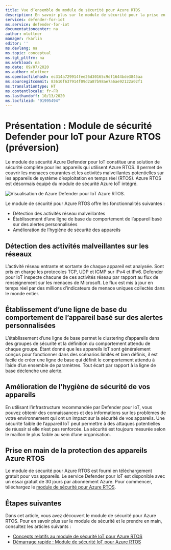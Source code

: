```yaml
---
title: Vue d’ensemble du module de sécurité pour Azure RTOS
description: En savoir plus sur le module de sécurité pour la prise en charge et l’implémentation d’Azure RTOS dans le cadre d’Azure Defender pour IoT.
services: defender-for-iot
ms.service: defender-for-iot
documentationcenter: na
author: mlottner
manager: rkarlin
editor: ''
ms.devlang: na
ms.topic: conceptual
ms.tgt_pltfrm: na
ms.workload: na
ms.date: 09/07/2020
ms.author: mlottner
ms.openlocfilehash: ec314a729914fee26d30165c9df1644bde3845aa
ms.sourcegitcommit: 83610f637914f09d2a87b98ae7a6ae92122a02f1
ms.translationtype: HT
ms.contentlocale: fr-FR
ms.lasthandoff: 10/13/2020
ms.locfileid: "91995494"
---
```

# <a name="overview-defender-for-iot-security-module-for-azure-rtos-preview"></a>Présentation : Module de sécurité Defender pour IoT pour Azure RTOS (préversion)

Le module de sécurité Azure Defender pour IoT constitue une solution de sécurité complète pour les appareils qui utilisent Azure RTOS. Il permet de couvrir les menaces courantes et les activités malveillantes potentielles sur les appareils de système d’exploitation en temps réel (RTOS). Azure RTOS est désormais équipé du module de sécurité Azure IoT intégré.

![Visualisation de Azure Defender pour IoT Azure RTOS.](./media/architecture/azure-rtos-security-monitoring.png)


Le module de sécurité pour Azure RTOS offre les fonctionnalités suivantes :

- Détection des activités réseau malveillantes
- Établissement d’une ligne de base du comportement de l’appareil basé sur des alertes personnalisées
- Amélioration de l’hygiène de sécurité des appareils

## <a name="detect-malicious-network-activities"></a>Détection des activités malveillantes sur les réseaux

L’activité réseau entrante et sortante de chaque appareil est analysée. Sont pris en charge les protocoles TCP, UDP et ICMP sur IPv4 et IPv6. Defender pour IoT inspecte chacune de ces activités réseau par rapport au flux de renseignement sur les menaces de Microsoft. Le flux est mis à jour en temps réel par des millions d’indicateurs de menace uniques collectés dans le monde entier.

## <a name="device-behavior-baselining-based-on-custom-alerts"></a>Établissement d’une ligne de base du comportement de l’appareil basé sur des alertes personnalisées

L’établissement d’une ligne de base permet le clustering d’appareils dans des groupes de sécurité et la définition du comportement attendu de chaque groupe. Étant donné que les appareils IoT sont généralement conçus pour fonctionner dans des scénarios limités et bien définis, il est facile de créer une ligne de base qui définit le comportement attendu à l’aide d’un ensemble de paramètres. Tout écart par rapport à la ligne de base déclenche une alerte.

## <a name="improve-your-device-security-hygiene"></a>Amélioration de l’hygiène de sécurité de vos appareils

En utilisant l’infrastructure recommandée par Defender pour IoT, vous pouvez obtenir des connaissances et des informations sur les problèmes de votre environnement qui ont un impact sur la sécurité de vos appareils. Une sécurité faible de l’appareil IoT peut permettre à des attaques potentielles de réussir si elle n’est pas renforcée. La sécurité est toujours mesurée selon le maillon le plus faible au sein d’une organisation.

## <a name="get-started-protecting-azure-rtos-devices"></a>Prise en main de la protection des appareils Azure RTOS

Le module de sécurité pour Azure RTOS est fourni en téléchargement gratuit pour vos appareils. Le service Defender pour IoT est disponible avec un essai gratuit de 30 jours par abonnement Azure. Pour commencer, téléchargez le [module de sécurité pour Azure RTOS](https://github.com/MicrosoftDocs/azure-docs/blob/master/articles/defender-for-iot/iot-security-azure-rtos.md). 

## <a name="next-steps"></a>Étapes suivantes

Dans cet article, vous avez découvert le module de sécurité pour Azure RTOS. Pour en savoir plus sur le module de sécurité et le prendre en main, consultez les articles suivants :

- [Concepts relatifs au module de sécurité IoT pour Azure RTOS](concept-rtos-security-module.md)
- [Démarrage rapide : Module de sécurité IoT pour Azure RTOS](quickstart-azure-rtos-security-module.md)
